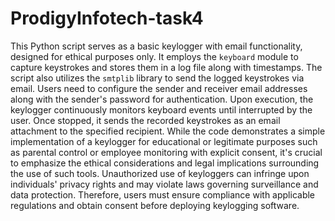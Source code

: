 # ProdigyInfotech-task4

This Python script serves as a basic keylogger with email functionality, designed for ethical purposes only. It employs the `keyboard` module to capture keystrokes and stores them in a log file along with timestamps. The script also utilizes the `smtplib` library to send the logged keystrokes via email. Users need to configure the sender and receiver email addresses along with the sender's password for authentication. Upon execution, the keylogger continuously monitors keyboard events until interrupted by the user. Once stopped, it sends the recorded keystrokes as an email attachment to the specified recipient. While the code demonstrates a simple implementation of a keylogger for educational or legitimate purposes such as parental control or employee monitoring with explicit consent, it's crucial to emphasize the ethical considerations and legal implications surrounding the use of such tools. Unauthorized use of keyloggers can infringe upon individuals' privacy rights and may violate laws governing surveillance and data protection. Therefore, users must ensure compliance with applicable regulations and obtain consent before deploying keylogging software.

